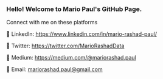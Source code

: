 ### Hello! Welcome to Mario Paul's GitHub Page.

Connect with me on these platforms

🔗 LinkedIn: https://www.linkedin.com/in/mario-rashad-paul/

🔗 Twitter: https://twitter.com/MarioRashadData

🔗 Medium: https://medium.com/@mariorashad.paul

🔗 Email: mariorashad.paul@gmail.com


